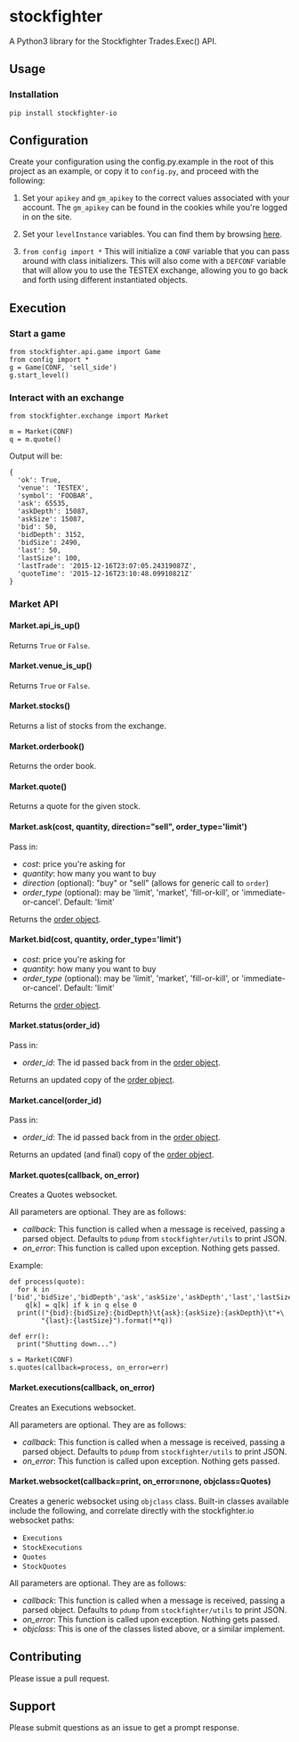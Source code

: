 # stockfighter

A Python3 library for the Stockfighter Trades.Exec() API.

## Usage

### Installation

    pip install stockfighter-io

## Configuration

Create your configuration using the config.py.example in the root of this project as an example, or copy it to `config.py`, and proceed with the following:

1. Set your `apikey` and `gm_apikey` to the correct values associated with your account.  The `gm_apikey` can be found in the cookies while you're logged in on the site.

2. Set your `levelInstance` variables.  You can find them by browsing [here](https://www.stockfighter.io/ui/levels).

3. `from config import *` This will initialize a `CONF` variable that you can pass around with class initializers.  This will also come with a `DEFCONF` variable that will allow you to use the TESTEX exchange, allowing you to go back and forth using different instantiated objects.

## Execution

### Start a game

    from stockfighter.api.game import Game
    from config import *
    g = Game(CONF, 'sell_side')
    g.start_level()

### Interact with an exchange

    from stockfighter.exchange import Market

    m = Market(CONF)
    q = m.quote()

Output will be:

    {
      'ok': True,
      'venue': 'TESTEX',
      'symbol': 'FOOBAR',
      'ask': 65535,
      'askDepth': 15087,
      'askSize': 15087,
      'bid': 50,
      'bidDepth': 3152,
      'bidSize': 2490,
      'last': 50,
      'lastSize': 100,
      'lastTrade': '2015-12-16T23:07:05.24319087Z',
      'quoteTime': '2015-12-16T23:10:48.09910821Z'
    }

### Market API

#### Market.api_is_up()

Returns `True` or `False`.

#### Market.venue_is_up()

Returns `True` or `False`.

#### Market.stocks()

Returns a list of stocks from the exchange.

#### Market.orderbook()

Returns the order book.

#### Market.quote()

Returns a quote for the given stock.

#### Market.ask(cost, quantity, direction="sell", order_type='limit')

Pass in:

* _cost_: price you're asking for
* _quantity_: how many you want to buy
* _direction_ (optional): "buy" or "sell" (allows for generic call to `order`)
* _order_type_ (optional): may be 'limit', 'market', 'fill-or-kill', or 'immediate-or-cancel'. Default: 'limit'

Returns the [order object](https://starfighter.readme.io/docs/place-new-order).

#### Market.bid(cost, quantity, order_type='limit')

* _cost_: price you're asking for
* _quantity_: how many you want to buy
* _order_type_ (optional): may be 'limit', 'market', 'fill-or-kill', or 'immediate-or-cancel'. Default: 'limit'

Returns the [order object](https://starfighter.readme.io/docs/place-new-order).

#### Market.status(order_id)

Pass in:

* _order_id_: The id passed back from in the [order object](https://starfighter.readme.io/docs/place-new-order).

Returns an updated copy of the [order object](https://starfighter.readme.io/docs/place-new-order).

#### Market.cancel(order_id)

Pass in:

* _order_id_: The id passed back from in the [order object](https://starfighter.readme.io/docs/place-new-order).

Returns an updated (and final) copy of the [order object](https://starfighter.readme.io/docs/place-new-order).

#### Market.quotes(callback, on_error)

Creates a Quotes websocket.

All parameters are optional.  They are as follows:

* _callback_: This function is called when a message is received, passing a parsed object.  Defaults to `pdump` from `stockfighter/utils` to print JSON.
* _on_error_: This function is called upon exception. Nothing gets passed.

Example:

    def process(quote):
      for k in ['bid','bidSize','bidDepth','ask','askSize','askDepth','last','lastSize']:
        q[k] = q[k] if k in q else 0
      print(("{bid}:{bidSize}:{bidDepth}\t{ask}:{askSize}:{askDepth}\t"+\
            "{last}:{lastSize}").format(**q))

    def err():
      print("Shutting down...")

    s = Market(CONF)
    s.quotes(callback=process, on_error=err)

#### Market.executions(callback, on_error)

Creates an Executions websocket.

All parameters are optional.  They are as follows:

* _callback_: This function is called when a message is received, passing a parsed object.  Defaults to `pdump` from `stockfighter/utils` to print JSON.
* _on_error_: This function is called upon exception. Nothing gets passed.

#### Market.websocket(callback=print, on_error=none, objclass=Quotes)

Creates a generic websocket using `objclass` class. Built-in classes available include the following, and correlate directly with the stockfighter.io websocket paths:

* `Executions`
* `StockExecutions`
* `Quotes`
* `StockQuotes`

All parameters are optional.  They are as follows:

* _callback_: This function is called when a message is received, passing a parsed object.  Defaults to `pdump` from `stockfighter/utils` to print JSON.
* _on_error_: This function is called upon exception. Nothing gets passed.
* _objclass_: This is one of the classes listed above, or a similar implement.

## Contributing

Please issue a pull request.

## Support

Please submit questions as an issue to get a prompt response.

